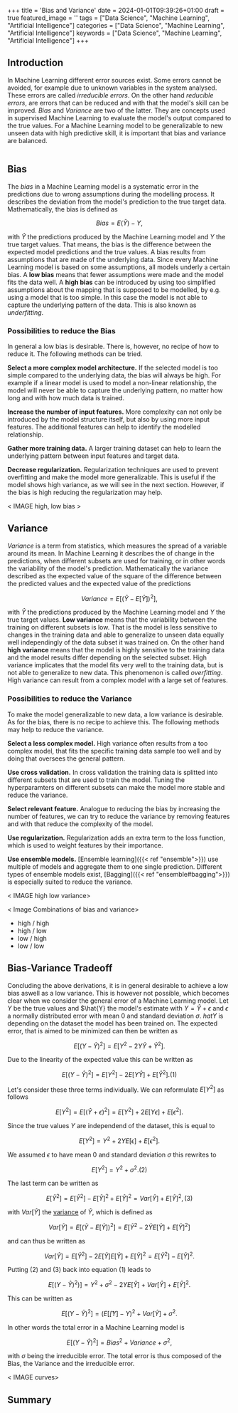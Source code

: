 +++
title = 'Bias and Variance'
date = 2024-01-01T09:39:26+01:00
draft = true
featured_image = ''
tags = ["Data Science", "Machine Learning", "Artificial Intelligence"]
categories = ["Data Science", "Machine Learning", "Artificial Intelligence"]
keywords = ["Data Science", "Machine Learning", "Artificial Intelligence"]
+++

## Introduction

In Machine Learning different error sources exist. Some errors cannot be avoided, for example due to unknown variables in the system analysed. These errors are called *irreducible errors*. On the other hand *reducible errors*, are errors that can be reduced and with that the model's skill can be improved. *Bias* and *Variance* are two of the latter. They are concepts used in supervised Machine Learning to evaluate the model's output compared to the true values. For a Machine Learning model to be generalizable to new unseen data with high predictive skill, it is important that bias and variance are balanced. 

<IMAGE>

## Bias

The *bias* in a Machine Learning model is a systematic error in the predictions due to wrong assumptions during the modelling process. It describes the deviation from the model's prediction to the true target data. Mathematically, the bias is defined as  

$$Bias = E(\hat{Y}) - Y,$$

with $\hat{Y}$ the predictions produced by the Machine Learning model and $Y$ the true target values. That means, the bias is the difference between the expected model predictions and the true values. A bias results from assumptions that are made of the underlying data. Since every Machine Learning model is based on some assumptions, all models underly a certain bias. A **low bias** means that fewer assumptions were made and the model fits the data well. A **high bias** can be introduced by using too simplified assumptions about the mapping that is supposed to be modelled, by e.g. using a model that is too simple. In this case the model is not able to capture the underlying pattern of the data. This is also known as *underfitting*.

### Possibilities to reduce the Bias

In general a low bias is desirable. There is, however, no recipe of how to reduce it. The following methods can be tried. 

**Select a more complex model architecture.** If the selected model is too simple compared to the underlying data, the bias will always be high. For example if a linear model is used to model a non-linear relationship, the model will never be able to capture the underlying pattern, no matter how long and with how much data is trained. 

**Increase the number of input features.** More complexity can not only be introduced by the model structure itself, but also by using more input features. The additional features can help to identify the modelled relationship.

**Gather more training data.** A larger training dataset can help to learn the underlying pattern between input features and target data.

**Decrease regularization.** Regularization techniques are used to prevent overfitting and make the model more generalizable. This is useful if the model shows high variance, as we will see in the next section. However, if the bias is high reducing the regularization may help.

< IMAGE high, low bias >

## Variance

*Variance* is a term from statistics, which measures the spread of a variable around its mean. In Machine Learning it describes the of change in the predictions, when different subsets are used for training, or in other words the variability of the model's prediction. Mathematically the variance described as the expected value of the square of the difference between the predicted values and the expected value of the predictions

$$Variance = E[(\hat{Y} - E[\hat{Y}])^2],$$

with $\hat{Y}$ the predictions produced by the Machine Learning model and $Y$ the true target values. **Low variance** means that the variability between the training on different subsets is low. That is the model is less sensitive to changes in the training data and able to generalize to unseen data equally well independingly of the data subset it was trained on. On the other hand **high variance** means that the model is highly sensitive to the training data and the model results differ depending on the selected subset. High variance implicates that the model fits very well to the training data, but is not able to generalize to new data. This phenomenon is called *overfitting*. High variance can result from a complex model with a large set of features.

### Possibilities to reduce the Variance

To make the model generalizable to new data, a low variance is desirable. As for the bias, there is no recipe to achieve this. The following methods may help to reduce the variance.

**Select a less complex model.** High variance often results from a too complex model, that fits the specific training data sample too well and by doing that oversees the general pattern.

**Use cross validation.** In cross validation the training data is splitted into different subsets that are used to train the model. Tuning the hyperparamters on different subsets can make the model more stable and reduce the variance.

**Select relevant feature.** Analogue to reducing the bias by increasing the number of features, we can try to reduce the variance by removing features and with that reduce the complexity of the model. 

**Use regularization.** Regularization adds an extra term to the loss function, which is used to weight features by their importance.

**Use ensemble models.** [Ensemble learning]({{< ref "ensemble">}}) use multiple of models and aggregate them to one single prediction. Different types of ensemble models exist, [Bagging]({{< ref "ensemble#bagging">}}) is especially suited to reduce the variance. 

< IMAGE high low variance>

< Image Combinations of bias and variance>

* high / high
* high / low
* low / high
* low / low

## Bias-Variance Tradeoff

Concluding the above derivations, it is in general desirable to achieve a low bias aswell as a low variance. This is however not possible, which becomes clear when we consider the general error of a Machine Learning model. Let $Y$ be the true values and $\hat{Y} the model's estimate with $Y = \hat{Y} + \epsilon$ and $\epsilon$ a normally distributed error with mean $0$ and standard deviation $\sigma$. $hat{Y}$ is depending on the dataset the model has been trained on. The expected error, that is aimed to be minimized can then be written as

$$E[(Y - \hat{Y})^2] = E[Y^2 - 2Y\hat{Y} + \hat{Y}^2].$$ 

Due to the linearity of the expected value this can be written as

$$E[(Y - \hat{Y})^2] = E[Y^2] - 2E[Y\hat{Y}] + E[\hat{Y}^2]. (1)$$

Let's consider these three terms individually. We can reformulate $E[Y^2]$ as follows

$$E[Y^2] = E[(\hat{Y} + \epsilon)^2] = E[Y^2] + 2E[Y\epsilon] + E[\epsilon^2].$$

Since the true values $Y$ are independend of the dataset, this is equal to

$$E[Y^2] = Y^2 + 2YE[\epsilon] + E[\epsilon^2].$$

We assumed $\epsilon$ to have mean $0$ and standard deviation $\sigma$ this rewrites to

$$E[Y^2] = Y^2 + \sigma^2. (2)$$

The last term can be written as

$$E[\hat{Y}^2] = E[\hat{Y}^2] - E[\hat{Y}]^2 + E[\hat{Y}]^2 = Var[\hat{Y}] + E[\hat{Y}]^2, (3)$$

with $Var[\hat{Y}]$ the [variance](https://en.wikipedia.org/wiki/Variance) of $\hat{Y}$, which is defined as 

$$Var[\hat{Y}] = E[(\hat{Y} - E[\hat{Y}])^2] = E[\hat{Y}^2 - 2\hat{Y}E[\hat{Y}] + E[\hat{Y}]^2]$$

and can thus be written as

$$Var[\hat{Y}] = E[\hat{Y}^2] - 2E[\hat{Y}]E[\hat{Y}] + E[\hat{Y}]^2 = E[\hat{Y}^2] - E[\hat{Y}]^2.$$

Putting (2) and (3) back into equation (1) leads to

$$E[(Y - \hat{Y})^2)] = Y^2 + \sigma^2 - 2YE[\hat{Y}] + Var[\hat{Y}] + E[\hat{Y}]^2.$$

This can be written as

$$E[(Y - \hat{Y})^2] = (E[\hat[Y] - Y)^2 + Var[\hat{Y}] + \sigma^2.$$

In other words the total error in a Machine Learning model is

$$E[(Y - \hat{Y})^2] = Bias^2 + Variance + \sigma^2,$$

with $\sigma$ being the irreducible error. The total error is thus composed of the Bias, the Variance and the irreducible error.

< IMAGE curves> 

## Summary
